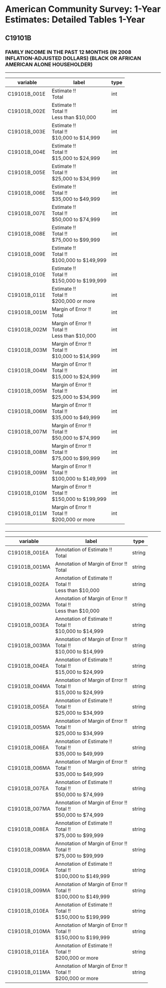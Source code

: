 # American Community Survey: 1-Year Estimates: Detailed Tables 1-Year

## C19101B

### FAMILY INCOME IN THE PAST 12 MONTHS (IN 2008 INFLATION-ADJUSTED DOLLARS) (BLACK OR AFRICAN AMERICAN ALONE HOUSEHOLDER)

___

| variable | label | type |
| ----- | ----- | ----- |
| C19101B_001E | Estimate !!<br>Total | int |
| C19101B_002E | Estimate !!<br>Total !!<br>Less than $10,000 | int |
| C19101B_003E | Estimate !!<br>Total !!<br>$10,000 to $14,999 | int |
| C19101B_004E | Estimate !!<br>Total !!<br>$15,000 to $24,999 | int |
| C19101B_005E | Estimate !!<br>Total !!<br>$25,000 to $34,999 | int |
| C19101B_006E | Estimate !!<br>Total !!<br>$35,000 to $49,999 | int |
| C19101B_007E | Estimate !!<br>Total !!<br>$50,000 to $74,999 | int |
| C19101B_008E | Estimate !!<br>Total !!<br>$75,000 to $99,999 | int |
| C19101B_009E | Estimate !!<br>Total !!<br>$100,000 to $149,999 | int |
| C19101B_010E | Estimate !!<br>Total !!<br>$150,000 to $199,999 | int |
| C19101B_011E | Estimate !!<br>Total !!<br>$200,000 or more | int |
| C19101B_001M | Margin of Error !!<br>Total | int |
| C19101B_002M | Margin of Error !!<br>Total !!<br>Less than $10,000 | int |
| C19101B_003M | Margin of Error !!<br>Total !!<br>$10,000 to $14,999 | int |
| C19101B_004M | Margin of Error !!<br>Total !!<br>$15,000 to $24,999 | int |
| C19101B_005M | Margin of Error !!<br>Total !!<br>$25,000 to $34,999 | int |
| C19101B_006M | Margin of Error !!<br>Total !!<br>$35,000 to $49,999 | int |
| C19101B_007M | Margin of Error !!<br>Total !!<br>$50,000 to $74,999 | int |
| C19101B_008M | Margin of Error !!<br>Total !!<br>$75,000 to $99,999 | int |
| C19101B_009M | Margin of Error !!<br>Total !!<br>$100,000 to $149,999 | int |
| C19101B_010M | Margin of Error !!<br>Total !!<br>$150,000 to $199,999 | int |
| C19101B_011M | Margin of Error !!<br>Total !!<br>$200,000 or more | int |
### 

___

| variable | label | type |
| ----- | ----- | ----- |
| C19101B_001EA | Annotation of Estimate !!<br>Total | string |
| C19101B_001MA | Annotation of Margin of Error !!<br>Total | string |
| C19101B_002EA | Annotation of Estimate !!<br>Total !!<br>Less than $10,000 | string |
| C19101B_002MA | Annotation of Margin of Error !!<br>Total !!<br>Less than $10,000 | string |
| C19101B_003EA | Annotation of Estimate !!<br>Total !!<br>$10,000 to $14,999 | string |
| C19101B_003MA | Annotation of Margin of Error !!<br>Total !!<br>$10,000 to $14,999 | string |
| C19101B_004EA | Annotation of Estimate !!<br>Total !!<br>$15,000 to $24,999 | string |
| C19101B_004MA | Annotation of Margin of Error !!<br>Total !!<br>$15,000 to $24,999 | string |
| C19101B_005EA | Annotation of Estimate !!<br>Total !!<br>$25,000 to $34,999 | string |
| C19101B_005MA | Annotation of Margin of Error !!<br>Total !!<br>$25,000 to $34,999 | string |
| C19101B_006EA | Annotation of Estimate !!<br>Total !!<br>$35,000 to $49,999 | string |
| C19101B_006MA | Annotation of Margin of Error !!<br>Total !!<br>$35,000 to $49,999 | string |
| C19101B_007EA | Annotation of Estimate !!<br>Total !!<br>$50,000 to $74,999 | string |
| C19101B_007MA | Annotation of Margin of Error !!<br>Total !!<br>$50,000 to $74,999 | string |
| C19101B_008EA | Annotation of Estimate !!<br>Total !!<br>$75,000 to $99,999 | string |
| C19101B_008MA | Annotation of Margin of Error !!<br>Total !!<br>$75,000 to $99,999 | string |
| C19101B_009EA | Annotation of Estimate !!<br>Total !!<br>$100,000 to $149,999 | string |
| C19101B_009MA | Annotation of Margin of Error !!<br>Total !!<br>$100,000 to $149,999 | string |
| C19101B_010EA | Annotation of Estimate !!<br>Total !!<br>$150,000 to $199,999 | string |
| C19101B_010MA | Annotation of Margin of Error !!<br>Total !!<br>$150,000 to $199,999 | string |
| C19101B_011EA | Annotation of Estimate !!<br>Total !!<br>$200,000 or more | string |
| C19101B_011MA | Annotation of Margin of Error !!<br>Total !!<br>$200,000 or more | string |

